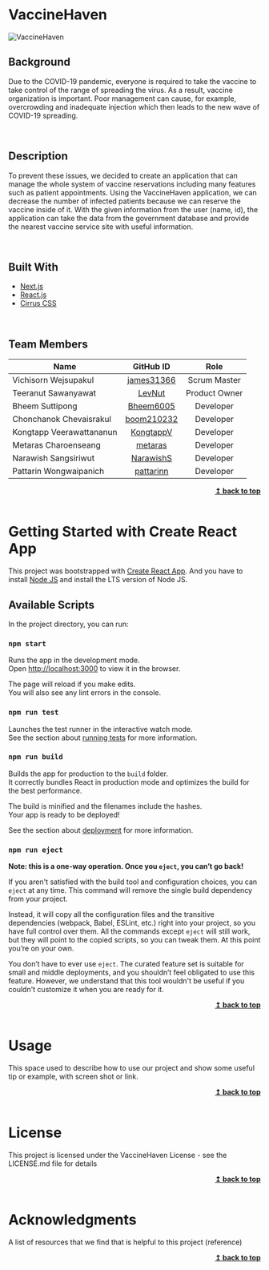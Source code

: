 

# VaccineHaven

![VaccineHaven](public\vaccine-haven-bg.png)

## Background

Due to the COVID-19 pandemic, everyone is required to take the vaccine to take control of the range of spreading the virus. As a result, vaccine organization is important. Poor management can cause, for example, overcrowding and inadequate injection which then leads to the new wave of COVID-19 spreading.

</br>

## Description

To prevent these issues, we decided to create an application that can manage the whole system of vaccine reservations including many features such as patient appointments. Using the VaccineHaven application, we can decrease the number of infected patients because we can reserve the vaccine inside of it. With the given information from the user (name, id), the application can take the data from the government database and provide the nearest vaccine service site with useful information.

</br>

## Built With

* [Next.js](https://nextjs.org/)
* [React.js](https://reactjs.org/)
* [Cirrus CSS](https://cirrus-ui.netlify.app/)
</br>

## Team Members
| Name                     |                  GitHub ID                  |      Role       |
|--------------------------|:-------------------------------------------:| :-------------: |
| Vichisorn Wejsupakul     | [james31366](https://github.com/james31366) |  Scrum Master   |
| Teeranut Sawanyawat      | [LevNut](https://github.com/LevNut)         |  Product Owner  |
| Bheem Suttipong          | [Bheem6005](https://github.com/Bheem6005)   |    Developer    |
| Chonchanok Chevaisrakul  | [boom210232](https://github.com/boom210232) |    Developer    |
| Kongtapp Veerawattananun | [KongtappV](https://github.com/KongtappV)   |    Developer    |
| Metaras Charoenseang     | [metaras](https://github.com/metaras)       |    Developer    |
| Narawish Sangsiriwut     | [NarawishS](https://github.com/NarawishS)   |    Developer    |
| Pattarin Wongwaipanich   | [pattarinn](https://github.com/pattarinn)   |    Developer    |

<div align="right">
    <b><a href="#top">↥ back to top</a></b>
</div>

</br>

# Getting Started with Create React App

This project was bootstrapped with [Create React App](https://github.com/facebook/create-react-app). And you have to
install [Node JS](https://nodejs.org/en/) and install the LTS version of Node JS.

## Available Scripts

In the project directory, you can run:

### `npm start`

Runs the app in the development mode.\
Open [http://localhost:3000](http://localhost:3000) to view it in the browser.

The page will reload if you make edits.\
You will also see any lint errors in the console.

### `npm run test`

Launches the test runner in the interactive watch mode.\
See the section about [running tests](https://facebook.github.io/create-react-app/docs/running-tests) for more
information.

### `npm run build`

Builds the app for production to the `build` folder.\
It correctly bundles React in production mode and optimizes the build for the best performance.

The build is minified and the filenames include the hashes.\
Your app is ready to be deployed!

See the section about [deployment](https://facebook.github.io/create-react-app/docs/deployment) for more information.

### `npm run eject`

**Note: this is a one-way operation. Once you `eject`, you can’t go back!**

If you aren't satisfied with the build tool and configuration choices, you can `eject` at any time. This command will
remove the single build dependency from your project.

Instead, it will copy all the configuration files and the transitive dependencies (webpack, Babel, ESLint, etc.) right
into your project, so you have full control over them. All the commands except `eject` will still work, but they will
point to the copied scripts, so you can tweak them. At this point you’re on your own.

You don’t have to ever use `eject`. The curated feature set is suitable for small and middle deployments, and you
shouldn’t feel obligated to use this feature. However, we understand that this tool wouldn't be useful if you couldn't
customize it when you are ready for it.

<div align="right">
    <b><a href="#top">↥ back to top</a></b>
</div>

</br>

# Usage

This space used to describe how to use our project and show some useful tip or example, with screen shot or link.

<div align="right">
    <b><a href="#top">↥ back to top</a></b>
</div>

</br>

# License
This project is licensed under the VaccineHaven License - see the LICENSE.md file for details

<div align="right">
    <b><a href="#top">↥ back to top</a></b>
</div>

</br>

# Acknowledgments
A list of resources that we find that is helpful to this project (reference)


<div align="right">
    <b><a href="#top">↥ back to top</a></b>
</div>